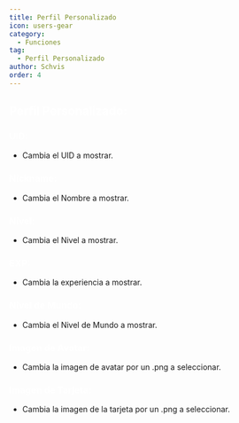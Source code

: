 ```yaml
---
title: Perfil Personalizado
icon: users-gear
category:
  - Funciones
tag:
  - Perfil Personalizado
author: Schvis
order: 4
---
```


## <span style='color:white;'>Perfil Personalizado:</span>

### <span style='color:white;'>UID:</span>
- Cambia el UID a mostrar.
### <span style='color:white;'>Nickname:</span>
- Cambia el Nombre a mostrar.
### <span style='color:white;'>Nivel:</span>
- Cambia el Nivel a mostrar.
### <span style='color:white;'>EXP:</span>
- Cambia la experiencia a mostrar.
### <span style='color:white;'>Nivel de Mundo:</span>
- Cambia el Nivel de Mundo a mostrar.
### <span style='color:white;'>Imagen de Avatar:</span>
- Cambia la imagen de avatar por un .png a seleccionar.
### <span style='color:white;'>Imagen de Tarjeta:</span>
- Cambia la imagen de la tarjeta por un .png a seleccionar.